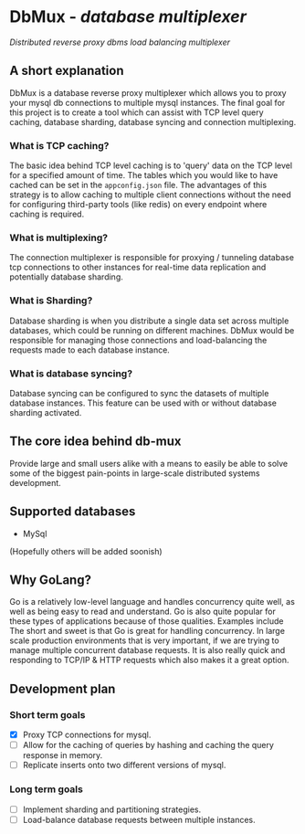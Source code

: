 # DbMux - *database multiplexer*
_Distributed reverse proxy dbms load balancing multiplexer_

## A short explanation
DbMux is a database reverse proxy multiplexer which allows you to proxy your mysql db connections to multiple mysql instances. The final goal for this project is to create a tool which can assist with TCP level query caching, database sharding, database syncing and connection multiplexing. 

### What is TCP caching?

The basic idea behind TCP level caching is to 'query' data on the TCP level for a specified amount of time. The tables which you would like to have cached can be set in the `appconfig.json` file. The advantages of this strategy is to allow caching to multiple client connections without the need for configuring third-party tools (like redis) on every endpoint where caching is required.
### What is multiplexing?
The connection multiplexer is responsible for proxying / tunneling database tcp connections to other instances for real-time data replication and potentially database sharding.
### What is Sharding?
Database sharding is when you distribute a single data set across multiple databases, which could be running on different machines. DbMux would be responsible for managing those connections and load-balancing the requests made to each database instance.
### What is database syncing?
Database syncing can be configured to sync the datasets of multiple database instances. This feature can be used with or without database sharding activated.

## The core idea behind db-mux

Provide large and small users alike with a means to easily be able to solve some of the biggest pain-points in large-scale distributed systems development.

## Supported databases
- MySql

(Hopefully others will be added soonish)

## Why GoLang?
Go is a relatively low-level language and handles concurrency quite well, as well as being easy to read and understand. Go is also quite popular for these types of applications because of those qualities. Examples include 
The short and sweet is that Go is great for handling concurrency. In large scale production environments that is very important, if we are trying to manage multiple concurrent database requests. It is also really quick and responding to TCP/IP & HTTP requests which also makes it a great option.

## Development plan

### Short term goals
  - [X] Proxy TCP connections for mysql.
  - [ ] Allow for the caching of queries by hashing and caching the query response in memory.
  - [ ] Replicate inserts onto two different versions of mysql.

### Long term goals

  - [ ] Implement sharding and partitioning strategies.
  - [ ] Load-balance database requests between multiple instances.
